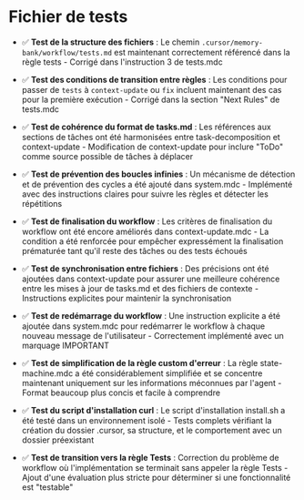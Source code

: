 # Fichier de tests

- ✅ **Test de la structure des fichiers** : Le chemin `.cursor/memory-bank/workflow/tests.md` est maintenant correctement référencé dans la règle tests - Corrigé dans l'instruction 3 de tests.mdc

- ✅ **Test des conditions de transition entre règles** : Les conditions pour passer de `tests` à `context-update` ou `fix` incluent maintenant des cas pour la première exécution - Corrigé dans la section "Next Rules" de tests.mdc

- ✅ **Test de cohérence du format de tasks.md** : Les références aux sections de tâches ont été harmonisées entre task-decomposition et context-update - Modification de context-update pour inclure "ToDo" comme source possible de tâches à déplacer

- ✅ **Test de prévention des boucles infinies** : Un mécanisme de détection et de prévention des cycles a été ajouté dans system.mdc - Implémenté avec des instructions claires pour suivre les règles et détecter les répétitions

- ✅ **Test de finalisation du workflow** : Les critères de finalisation du workflow ont été encore améliorés dans context-update.mdc - La condition a été renforcée pour empêcher expressément la finalisation prématurée tant qu'il reste des tâches ou des tests échoués

- ✅ **Test de synchronisation entre fichiers** : Des précisions ont été ajoutées dans context-update pour assurer une meilleure cohérence entre les mises à jour de tasks.md et des fichiers de contexte - Instructions explicites pour maintenir la synchronisation

- ✅ **Test de redémarrage du workflow** : Une instruction explicite a été ajoutée dans system.mdc pour redémarrer le workflow à chaque nouveau message de l'utilisateur - Correctement implémenté avec un marquage IMPORTANT

- ✅ **Test de simplification de la règle custom d'erreur** : La règle state-machine.mdc a été considérablement simplifiée et se concentre maintenant uniquement sur les informations méconnues par l'agent - Format beaucoup plus concis et facile à comprendre

- ✅ **Test du script d'installation curl** : Le script d'installation install.sh a été testé dans un environnement isolé - Tests complets vérifiant la création du dossier .cursor, sa structure, et le comportement avec un dossier préexistant

- ✅ **Test de transition vers la règle Tests** : Correction du problème de workflow où l'implémentation se terminait sans appeler la règle Tests - Ajout d'une évaluation plus stricte pour déterminer si une fonctionnalité est "testable" 